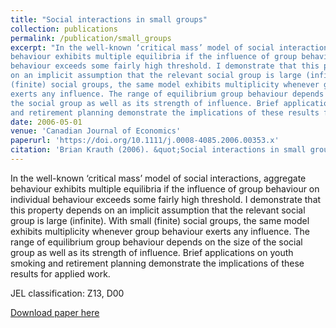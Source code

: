 ```yaml
---
title: "Social interactions in small groups"
collection: publications
permalink: /publication/small_groups
excerpt: "In the well-known ‘critical mass’ model of social interactions, aggregate
behaviour exhibits multiple equilibria if the influence of group behaviour on individual
behaviour exceeds some fairly high threshold. I demonstrate that this property depends
on an implicit assumption that the relevant social group is large (infinite). With small
(finite) social groups, the same model exhibits multiplicity whenever group behaviour
exerts any influence. The range of equilibrium group behaviour depends on the size of
the social group as well as its strength of influence. Brief applications on youth smoking
and retirement planning demonstrate the implications of these results for applied work."
date: 2006-05-01
venue: 'Canadian Journal of Economics'
paperurl: 'https://doi.org/10.1111/j.0008-4085.2006.00353.x'
citation: 'Brian Krauth (2006). &quot;Social interactions in small groups.&quot; <i>Canadian Journal of Economics</i>. 39(2).'
---
```

In the well-known ‘critical mass’ model of social interactions, aggregate
behaviour exhibits multiple equilibria if the influence of group behaviour on individual
behaviour exceeds some fairly high threshold. I demonstrate that this property depends
on an implicit assumption that the relevant social group is large (infinite). With small
(finite) social groups, the same model exhibits multiplicity whenever group behaviour
exerts any influence. The range of equilibrium group behaviour depends on the size of
the social group as well as its strength of influence. Brief applications on youth smoking
and retirement planning demonstrate the implications of these results for applied work.

JEL classification: Z13, D00

[Download paper here](http://academicpages.github.io/files/paper1.pdf)
